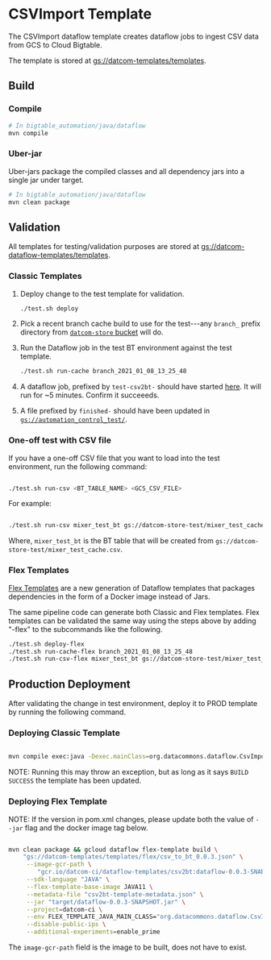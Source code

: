 # CSVImport Template

The CSVImport dataflow template creates dataflow jobs to ingest CSV data from
GCS to Cloud Bigtable.

The template is stored at [gs://datcom-templates/templates](https://pantheon.corp.google.com/storage/browser/datcom-templates/templates).

## Build

### Compile

```sh
# In bigtable_automation/java/dataflow
mvn compile
```

### Uber-jar

Uber-jars package the compiled classes and all dependency jars into a single jar under target.

```sh
# In bigtable_automation/java/dataflow
mvn clean package
```

## Validation

All templates for testing/validation purposes are stored at [gs://datcom-dataflow-templates/templates](https://pantheon.corp.google.com/storage/browser/datcom-dataflow-templates/templates).

### Classic Templates

1.  Deploy change to the test template for validation.

    ```sh
    ./test.sh deploy
    ```

2.  Pick a recent branch cache build to use for the test---any `branch_` prefix
    directory from [`datcom-store`
    bucket](https://pantheon.corp.google.com/storage/browser/datcom-store;tab=objects)
    will do.

3.  Run the Dataflow job in the test BT environment against the test template.

    ```sh
    ./test.sh run-cache branch_2021_01_08_13_25_48
    ```

4.  A dataflow job, prefixed by `test-csv2bt-` should have started
    [here](https://pantheon.corp.google.com/dataflow/jobs?project=google.com:datcom-store-dev).
    It will run for ~5 minutes. Confirm it succeeeds.

5.  A file prefixed by `finished-` should have been updated in
    [`gs://automation_control_test/`](https://pantheon.corp.google.com/storage/browser/automation_control_test?project=google.com:datcom-store-dev).

### One-off test with CSV file

If you have a one-off CSV file that you want to load into the test environment,
run the following command:

```sh

./test.sh run-csv <BT_TABLE_NAME> <GCS_CSV_FILE>

```

For example:

```sh

./test.sh run-csv mixer_test_bt gs://datcom-store-test/mixer_test_cache.csv

```

Where, `mixer_test_bt` is the BT table that will be created from
`gs://datcom-store-test/mixer_test_cache.csv`.

### Flex Templates

[Flex Templates](https://cloud.google.com/dataflow/docs/guides/templates/using-flex-templates) are a new generation of Dataflow templates that packages dependencies in the form of a Docker image instead of Jars.

The same pipeline code can generate both Classic and Flex templates. Flex templates can be validated the same way using the steps above by adding "-flex" to the subcommands like the following.

```sh
./test.sh deploy-flex
./test.sh run-cache-flex branch_2021_01_08_13_25_48
./test.sh run-csv-flex mixer_test_bt gs://datcom-store-test/mixer_test_cache.csv
```

## Production Deployment

After validating the change in test environment, deploy it to PROD template by
running the following command.

### Deploying Classic Template

```sh

mvn compile exec:java -Dexec.mainClass=org.datacommons.dataflow.CsvImport -Dexec.args="--runner=DataflowRunner --project=datcom-store --stagingLocation=gs://datcom-templates/staging --templateLocation=gs://datcom-templates/templates/csv_to_bt_0.0.3 --region=us-central1 --usePublicIps=false --experiments=enable_prime"

```

NOTE: Running this may throw an exception, but as long as it says `BUILD
SUCCESS` the template has been updated.

### Deploying Flex Template

NOTE: If the version in pom.xml changes, please update both the
value of `--jar` flag and the docker image tag below.

```sh

mvn clean package && gcloud dataflow flex-template build \
    "gs://datcom-templates/templates/flex/csv_to_bt_0.0.3.json" \
     --image-gcr-path \
        "gcr.io/datcom-ci/dataflow-templates/csv2bt:dataflow-0.0.3-SNAPSHOT" \
     --sdk-language "JAVA" \
     --flex-template-base-image JAVA11 \
     --metadata-file "csv2bt-template-metadata.json" \
     --jar "target/dataflow-0.0.3-SNAPSHOT.jar" \
     --project=datcom-ci \
     --env FLEX_TEMPLATE_JAVA_MAIN_CLASS="org.datacommons.dataflow.CsvImport" \
     --disable-public-ips \
     --additional-experiments=enable_prime

```

The `image-gcr-path` field is the image to be built, does not have to exist.

